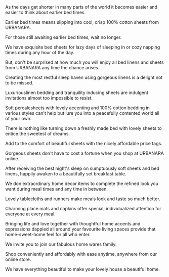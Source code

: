  

As the days get shorter in many parts of the world it becomes easier and easier to think about earlier bed times.

Earlier bed times means slipping into cool, crisp 100% cotton sheets from URBANARA.

For those still awaiting earlier bed times, wait no longer.

We have exquisite bed sheets for lazy days of sleeping in or cozy napping times during any hour of the day.

But, don't be surprised at how much you will enjoy all bed linens and sheets from URBANARA any time the chance arises.

Creating the most restful sleep haven using gorgeous linens is a delight not to be missed.

Luxuriouslinen bedding and tranquility inducing sheets are indulgent invitations almost too impossible to resist.

Soft percalesheets with lovely accenting and 100% cotton bedding in various styles can't help but lure you into a peacefully contented world all of your own.

There is nothing like turning down a freshly made bed with lovely sheets to entice the sweetest of dreams.

Add to the comfort of beautiful sheets with the nicely affordable price tags.

Gorgeous sheets don't have to cost a fortune when you shop at URBANARA online.

After receiving the best night's sleep on sumptuously soft sheets and bed linens, happily awaken to a beautifully set breakfast table.

We don extraordinary home decor items to complete the refined look you want during meal times and any time in between.

Lovely tablecloths and runners make meals look and taste so much better.

Charming place mats and napkins offer special, individualized attention for everyone at every meal.

Bringing life and love together with thoughtful home accents and expressions dappled all around your favourite living spaces provide that home-sweet-home feel for all who enter.

We invite you to join our fabulous home wares family.

Shop conveniently and affordably with ease anytime, anywhere from our online store.

We have everything beautiful to make your lovely house a beautiful home.
